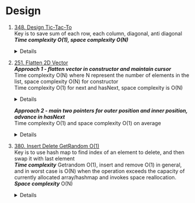 # Design
1. [348. Design Tic-Tac-To](https://leetcode.com/problems/design-tic-tac-toe)  
   Key is to save sum of each row, each column, diagonal, anti diagonal  
   ***Time complexity O(1), space complexity O(N)***
   <details>

      ```python
          class TicTacToe:
          
              def __init__(self, n: int):
                  self.size = n
                  self.rowSum = [0] * n
                  self.colSum = [0] * n
                  self.diagSum = 0
                  self.antiDiagSum = 0
          
              def move(self, row: int, col: int, player: int) -> int:
                  n = self.size
                  toAdd = 1 if player == 1 else -1
                  self.rowSum[row] += toAdd
                  self.colSum[col] += toAdd
                  if row == col:
                      self.diagSum += toAdd
          
                  if row + col == n - 1:
                      self.antiDiagSum += toAdd
          
                  
                  if abs(self.rowSum[row]) == n or abs(self.colSum[col] ) == n or abs(self.diagSum) == n or abs(self.antiDiagSum) == n:
                      return player
                  else:
                      return 0
      ```
   </details>

1. [251. Flatten 2D Vector](https://leetcode.com/problems/flatten-2d-vector/)  
   ***Approach 1 - flatten vector in constructor and maintain cursor***  
   Time complexity O(N) where N represent the number of elements in the list, space complexity O(N) for constructor  
   Time complexity O(1) for next and hasNext, space complexity is O(N)  
   <details>

      ```python
      class Vector2D:   
          def flatten(self, vec):
              result = []
              for lst in vec:
                  for item in lst:
                      result.append(item)
              return result
          def __init__(self, vec: List[List[int]]):
              self.flattenList = self.flatten(vec)
              self.cursor = 0
          def next(self) -> int:
              if self.hasNext():
                  currCursor = self.cursor
                  self.cursor += 1
                  return self.flattenList[currCursor]
              else:
                  return -1
      
          def hasNext(self) -> bool:
              return self.cursor <= len(self.flattenList) - 1   
      ```
   </details>
   
   ***Approach 2 - main two pointers for outer position and inner position, advance in hasNext***  
   Time complexity O(1) and space complexity O(1) on average    
   <details>
      
      ```python
      class Vector2D:   
          def __init__(self, vec: List[List[int]]):
              self.innerPos = 0
              self.outerPos = 0
              self.vec = vec
      
          def next(self) -> int:
              if self.hasNext():
                  currInnerPos = self.innerPos
                  self.innerPos += 1
                  return self.vec[self.outerPos][currInnerPos]
              else:
                  return -1
      
          def hasNext(self) -> bool:
              while self.outerPos < len(self.vec) and self.innerPos == len(self.vec[self.outerPos]):
                  self.outerPos += 1
                  self.innerPos = 0
              
              return self.outerPos < len(self.vec)
      ```
   </details>

1. [380. Insert Delete GetRandom O(1)](https://leetcode.com/problems/insert-delete-getrandom-o1)   
   Key is to use hash map to find index of an element to delete, and then swap it with last element  
   ***Time complexity*** Getrandom O(1), insert and remove O(1) in general, and in worst case is O(N) when the operation exceeds the capacity of
currently allocated array/hashmap and invokes space reallocation.  
   ***Space complexity*** O(N)  
   <details>

      ```python
         class RandomizedSet:
             def __init__(self):
                 self.valueIndexMap = {}
                 self.list = []
         
             def insert(self, val: int) -> bool:
                 if val in self.valueIndexMap:
                     return False
                 
                 self.valueIndexMap[val] = len(self.list)
                 self.list.append(val)
                 return True
                 
         
             def remove(self, val: int) -> bool:
                 if val not in self.valueIndexMap:
                     return False
         
                 idx = self.valueIndexMap[val]
                 lastElement = self.list[-1] 
                 self.list[idx] = lastElement
                 self.valueIndexMap[lastElement] = idx
         
                 del self.valueIndexMap[val]
                 self.list.pop()
                 return True
         
             def getRandom(self) -> int:
                 return self.list[random.randint(0, len(self.list) - 1)]
      ```
   </details>
   
